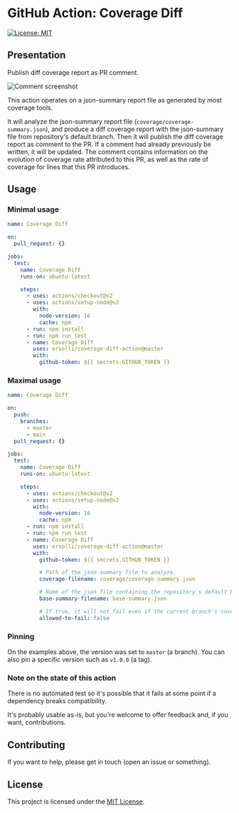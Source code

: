 # GitHub Action: Coverage Diff

[![License: MIT](https://img.shields.io/badge/License-MIT-yellow.svg)](https://opensource.org/licenses/MIT)

## Presentation

Publish diff coverage report as PR comment.

![Comment screenshot](comment.png)

This action operates on a json-summary report file as generated by most coverage tools.

It will analyze the json-summary report file (`coverage/coverage-summary.json`), and produce a diff coverage report with the json-summary file from repository's default branch.
Then it will publish the diff coverage report as comment to the PR.
If a comment had already previously be written, it will be updated.
The comment contains information on the evolution of coverage rate attributed to this PR, as well as the rate of coverage for lines that this PR introduces.


## Usage

### Minimal usage

```yaml
name: Coverage Diff

on:
  pull_request: {}

jobs:
  test:
    name: Coverage Diff
    runs-on: ubuntu-latest

    steps:
      - uses: actions/checkout@v2
      - uses: actions/setup-node@v2
        with:
          node-version: 16
          cache: npm
      - run: npm install
      - run: npm run test
      - name: Coverage Diff
        uses: orsolli/coverage-diff-action@master
        with:
          github-token: ${{ secrets.GITHUB_TOKEN }}
```

### Maximal usage

```yaml
name: Coverage Diff

on:
  push:
    branches:
      - master
      - main
  pull_request: {}

jobs:
  test:
    name: Coverage Diff
    runs-on: ubuntu-latest

    steps:
      - uses: actions/checkout@v2
      - uses: actions/setup-node@v2
        with:
          node-version: 16
          cache: npm
      - run: npm install
      - run: npm run test
      - name: Coverage Diff
        uses: orsolli/coverage-diff-action@master
        with:
          github-token: ${{ secrets.GITHUB_TOKEN }}

          # Path of the json-summary file to analyze.
          coverage-filename: coverage/coverage-summary.json

          # Name of the json file containing the repository's default branch json-summary stored in the repo wiki.
          base-summary-filename: base-summary.json

          # If true, it will not fail even if the current branch's coverage is lower than the default branch's coverage.
          allowed-to-fail: false
```

### Pinning

On the examples above, the version was set to `master` (a branch).
You can also pin a specific version such as `v1.0.0` (a tag).

### Note on the state of this action

There is no automated test so it's possible that it fails at some point if a dependency breaks compatibility.

It's probably usable as-is, but you're welcome to offer feedback and, if you want, contributions.

## Contributing

If you want to help, please get in touch (open an issue or something).

## License

This project is licensed under the [MIT License](LICENSE.md).
